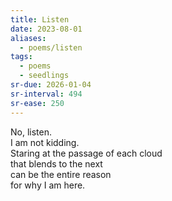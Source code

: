 ```yaml
---
title: Listen
date: 2023-08-01
aliases:
  - poems/listen
tags:
  - poems
  - seedlings
sr-due: 2026-01-04
sr-interval: 494
sr-ease: 250
---
```

No, listen.  
I am not kidding.  
Staring at the passage of each cloud  
that blends to the next  
can be the entire reason  
for why I am here.